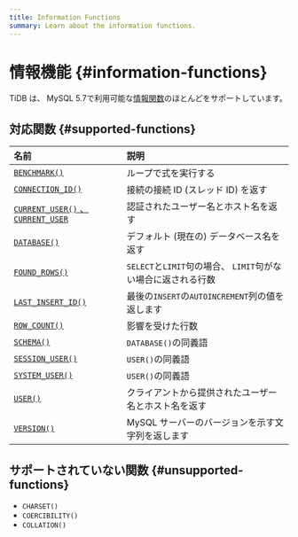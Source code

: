 ```yaml
---
title: Information Functions
summary: Learn about the information functions.
---
```


# 情報機能 {#information-functions}

TiDB は、 MySQL 5.7で利用可能な[情報関数](https://dev.mysql.com/doc/refman/5.7/en/information-functions.html)のほとんどをサポートしています。

## 対応関数 {#supported-functions}

| 名前                                                                                                                                       | 説明                                         |
| :--------------------------------------------------------------------------------------------------------------------------------------- | :----------------------------------------- |
| [`BENCHMARK()`](https://dev.mysql.com/doc/refman/5.7/en/information-functions.html#function_benchmark)                                   | ループで式を実行する                                 |
| [`CONNECTION_ID()`](https://dev.mysql.com/doc/refman/5.7/en/information-functions.html#function_connection-id)                           | 接続の接続 ID (スレッド ID) を返す                     |
| [`CURRENT_USER()` 、 <code>CURRENT_USER</code>](https://dev.mysql.com/doc/refman/5.7/en/information-functions.html#function_current-user) | 認証されたユーザー名とホスト名を返す                         |
| [`DATABASE()`](https://dev.mysql.com/doc/refman/5.7/en/information-functions.html#function_database)                                     | デフォルト (現在の) データベース名を返す                     |
| [`FOUND_ROWS()`](https://dev.mysql.com/doc/refman/5.7/en/information-functions.html#function_found-rows)                                 | `SELECT`と`LIMIT`句の場合、 `LIMIT`句がない場合に返される行数 |
| [`LAST_INSERT_ID()`](https://dev.mysql.com/doc/refman/5.7/en/information-functions.html#function_last-insert-id)                         | 最後の`INSERT`の`AUTOINCREMENT`列の値を返します        |
| [`ROW_COUNT()`](https://dev.mysql.com/doc/refman/5.7/en/information-functions.html#function_row-count)                                   | 影響を受けた行数                                   |
| [`SCHEMA()`](https://dev.mysql.com/doc/refman/5.7/en/information-functions.html#function_schema)                                         | `DATABASE()`の同義語                           |
| [`SESSION_USER()`](https://dev.mysql.com/doc/refman/5.7/en/information-functions.html#function_session-user)                             | `USER()`の同義語                               |
| [`SYSTEM_USER()`](https://dev.mysql.com/doc/refman/5.7/en/information-functions.html#function_system-user)                               | `USER()`の同義語                               |
| [`USER()`](https://dev.mysql.com/doc/refman/5.7/en/information-functions.html#function_user)                                             | クライアントから提供されたユーザー名とホスト名を返す                 |
| [`VERSION()`](https://dev.mysql.com/doc/refman/5.7/en/information-functions.html#function_version)                                       | MySQL サーバーのバージョンを示す文字列を返します                |

## サポートされていない関数 {#unsupported-functions}

-   `CHARSET()`
-   `COERCIBILITY()`
-   `COLLATION()`
